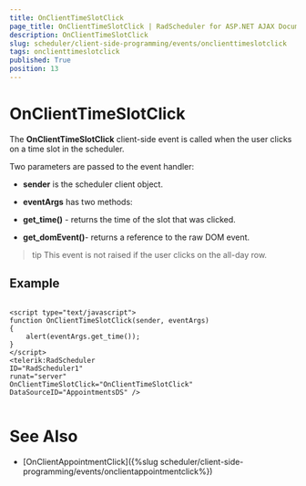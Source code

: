 ```yaml
---
title: OnClientTimeSlotClick
page_title: OnClientTimeSlotClick | RadScheduler for ASP.NET AJAX Documentation
description: OnClientTimeSlotClick
slug: scheduler/client-side-programming/events/onclienttimeslotclick
tags: onclienttimeslotclick
published: True
position: 13
---
```


# OnClientTimeSlotClick



The **OnClientTimeSlotClick** client-side event is called when the user clicks on a time slot in the scheduler.

Two parameters are passed to the event handler:

* **sender** is the scheduler client object.

* **eventArgs** has two methods:

* **get_time()** - returns the time of the slot that was clicked.

* **get_domEvent()**- returns a reference to the raw DOM event.

>tip This event is not raised if the user clicks on the all-day row.
>


## Example

````ASPNET
	
<script type="text/javascript">   
function OnClientTimeSlotClick(sender, eventArgs)
{
	alert(eventArgs.get_time());
}
</script>
<telerik:RadScheduler
ID="RadScheduler1"
runat="server"  
OnClientTimeSlotClick="OnClientTimeSlotClick"
DataSourceID="AppointmentsDS" />
	
````



# See Also

 * [OnClientAppointmentClick]({%slug scheduler/client-side-programming/events/onclientappointmentclick%})
